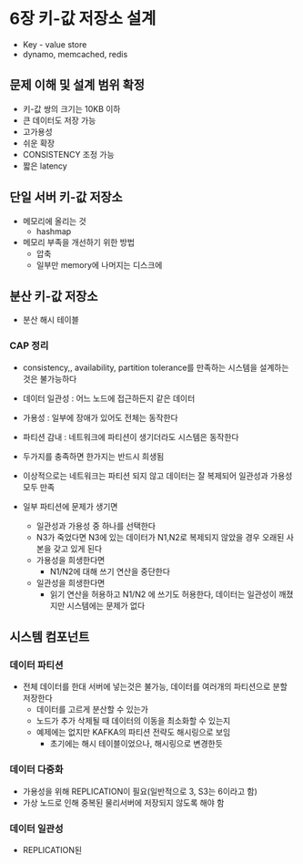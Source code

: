 # 6장 키-값 저장소 설계
* Key - value store
* dynamo, memcached, redis

## 문제 이해 및 설계 범위 확정
* 키-값 쌍의 크기는 10KB 이하
* 큰 데이터도 저장 가능
* 고가용성
* 쉬운 확장
* CONSISTENCY 조정 가능
* 짧은 latency

## 단일 서버 키-값 저장소
* 메모리에 올리는 것
  * hashmap
* 메모리 부족을 개선하기 위한 방법
  * 압축
  * 일부만 memory에 나머지는 디스크에

## 분산 키-값 저장소
* 분산 해시 테이블
### CAP 정리
* consistency,, availability, partition tolerance를 만족하는 시스템을 설계하는 것은 불가능하다
* 데이터 일관성 : 어느 노드에 접근하든지 같은 데이터
* 가용성 : 일부에 장애가 있어도 전체는 동작한다
* 파티션 감내 : 네트워크에 파티션이 생기더라도 시스템은 동작한다
* 두가지를 충족하면 한가지는 반드시 희생됨

* 이상적으로는 네트워크는 파티션 되지 않고 데이터는 잘 복제되어 일관성과 가용성 모두 만족
* 일부 파티션에 문제가 생기면
  * 일관성과 가용성 중 하나를 선택한다
  * N3가 죽었다면 N3에 있는 데이터가 N1,N2로 복제되지 않았을 경우 오래된 사본을 갖고 있게 된다
  * 가용성을 희생한다면
    * N1/N2에 대해 쓰기 연산을 중단한다
  * 일관성을 희생한다면
    * 읽기 연산을 허용하고 N1/N2 에 쓰기도 허용한다, 데이터는 일관성이 깨졌지만 시스템에는 문제가 없다

## 시스템 컴포넌트
### 데이터 파티션
* 전체 데이터를 한대 서버에 넣는것은 불가능, 데이터를 여러개의 파티션으로 분할 저장한다
  * 데이터를 고르게 분산할 수 있는가
  * 노드가 추가 삭제될 때 데이터의 이동을 최소화할 수 있는지
  * 예제에는 없지만 KAFKA의 파티션 전략도 해시링으로 보임
    * 초기에는 해시 테이블이었으나, 해시링으로 변경한듯
### 데이터 다중화
* 가용성을 위해 REPLICATION이 필요(일반적으로 3, S3는 6이라고 함)
* 가상 노드로 인해 중복된 물리서버에 저장되지 않도록 해야 함

### 데이터 일관성
* REPLICATION된 